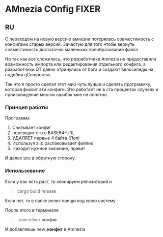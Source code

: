 # AMnezia COnfig FIXER

## RU

С переходом на новую версию амнезии потерялась совместимость с конфигами старых версий. Зачастую для того чтобы вернуть совместимость достаточно маленьких преобразований файла

Но так как всё сложилось, что разработчики Amnezia не предоставили возможность импорта или редактирования отдельного конфига, а разработчики QT давно отринулись от бога и создают велосипеды на подобии qComporess.

Так что я просто сделал этот мир чуть лучше и сделать программку, которая фиксит эти конфиги. Это работает не в ста процентах случаях и происхождение многих ошибок мне не понятно. 

### Принцип работы

Программа

1. Считывает конфиг
1. переводит его в BASE64-URL
1. УДАЛЯЕТ первые 4 байта (Лол)
1. Используя zlib распаковывает файлик
1. Находит нужное значение, правит

И далее все в обратную сторону.

### Использование

Если у вас есть раст, то клонируем репозиторий и

> cargo build release

Если нет, то в папке релиз поищи под свою систему

После этого в терминале

> ./amcofixer **конфиг**

И добавляешь new_**конфиг** в Amnezia
